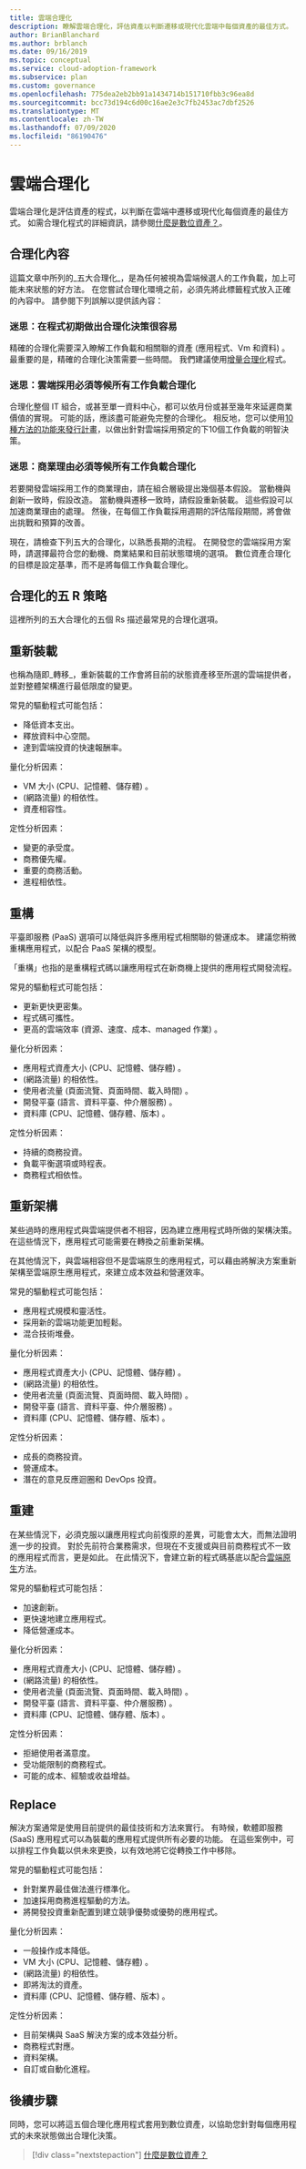```yaml
---
title: 雲端合理化
description: 瞭解雲端合理化，評估資產以判斷遷移或現代化雲端中每個資產的最佳方式。
author: BrianBlanchard
ms.author: brblanch
ms.date: 09/16/2019
ms.topic: conceptual
ms.service: cloud-adoption-framework
ms.subservice: plan
ms.custom: governance
ms.openlocfilehash: 775dea2eb2bb91a1434714b151710fbb3c96ea8d
ms.sourcegitcommit: bcc73d194c6d00c16ae2e3c7fb2453ac7dbf2526
ms.translationtype: MT
ms.contentlocale: zh-TW
ms.lasthandoff: 07/09/2020
ms.locfileid: "86190476"
---
```

# <a name="cloud-rationalization"></a>雲端合理化

雲端合理化是評估資產的程式，以判斷在雲端中遷移或現代化每個資產的最佳方式。 如需合理化程式的詳細資訊，請參閱[什麼是數位資產？](./index.md)。

## <a name="rationalization-context"></a>合理化內容

這篇文章中所列的_五大合理化_，是為任何被視為雲端候選人的工作負載，加上可能未來狀態的好方法。 在您嘗試合理化環境之前，必須先將此標籤程式放入正確的內容中。 請參閱下列誤解以提供該內容：

### <a name="myth-its-easy-to-make-rationalization-decisions-early-in-the-process"></a>迷思：在程式初期做出合理化決策很容易

 精確的合理化需要深入瞭解工作負載和相關聯的資產 (應用程式、Vm 和資料) 。 最重要的是，精確的合理化決策需要一些時間。 我們建議使用[增量合理化](./rationalize.md#incremental-rationalization)程式。

### <a name="myth-cloud-adoption-has-to-wait-for-all-workloads-to-be-rationalized"></a>迷思：雲端採用必須等候所有工作負載合理化

合理化整個 IT 組合，或甚至單一資料中心，都可以依月份或甚至幾年來延遲商業價值的實現。 可能的話，應該盡可能避免完整的合理化。 相反地，您可以使用[10 種方法的功能來發行計畫](./rationalize.md#release-planning)，以做出針對雲端採用預定的下10個工作負載的明智決策。

### <a name="myth-business-justification-has-to-wait-for-all-workloads-to-be-rationalized"></a>迷思：商業理由必須等候所有工作負載合理化

若要開發雲端採用工作的商業理由，請在組合層級提出幾個基本假設。 當動機與創新一致時，假設改造。 當動機與遷移一致時，請假設重新裝載。 這些假設可以加速商業理由的處理。 然後，在每個工作負載採用週期的評估階段期間，將會做出挑戰和預算的改善。

現在，請檢查下列五大的合理化，以熟悉長期的流程。 在開發您的雲端採用方案時，請選擇最符合您的動機、商業結果和目前狀態環境的選項。 數位資產合理化的目標是設定基準，而不是將每個工作負載合理化。

## <a name="the-five-rs-of-rationalization"></a>合理化的五 R 策略

這裡所列的五大合理化的五個 Rs 描述最常見的合理化選項。

## <a name="rehost"></a>重新裝載

也稱為隨即_轉移_，重新裝載的工作會將目前的狀態資產移至所選的雲端提供者，並對整體架構進行最低限度的變更。

常見的驅動程式可能包括：

- 降低資本支出。
- 釋放資料中心空間。
- 達到雲端投資的快速報酬率。

量化分析因素：

- VM 大小 (CPU、記憶體、儲存體) 。
-  (網路流量) 的相依性。
- 資產相容性。

定性分析因素：

- 變更的承受度。
- 商務優先權。
- 重要的商務活動。
- 進程相依性。

## <a name="refactor"></a>重構

平臺即服務 (PaaS) 選項可以降低與許多應用程式相關聯的營運成本。 建議您稍微重構應用程式，以配合 PaaS 架構的模型。

「重構」也指的是重構程式碼以讓應用程式在新商機上提供的應用程式開發流程。

常見的驅動程式可能包括：

- 更新更快更密集。
- 程式碼可攜性。
- 更高的雲端效率 (資源、速度、成本、managed 作業) 。

量化分析因素：

- 應用程式資產大小 (CPU、記憶體、儲存體) 。
-  (網路流量) 的相依性。
- 使用者流量 (頁面流覽、頁面時間、載入時間) 。
- 開發平臺 (語言、資料平臺、仲介層服務) 。
- 資料庫 (CPU、記憶體、儲存體、版本) 。

定性分析因素：

- 持續的商務投資。
- 負載平衡選項或時程表。
- 商務程式相依性。

## <a name="rearchitect"></a>重新架構

某些過時的應用程式與雲端提供者不相容，因為建立應用程式時所做的架構決策。 在這些情況下，應用程式可能需要在轉換之前重新架構。

在其他情況下，與雲端相容但不是雲端原生的應用程式，可以藉由將解決方案重新架構至雲端原生應用程式，來建立成本效益和營運效率。

常見的驅動程式可能包括：

- 應用程式規模和靈活性。
- 採用新的雲端功能更加輕鬆。
- 混合技術堆疊。

量化分析因素：

- 應用程式資產大小 (CPU、記憶體、儲存體) 。
-  (網路流量) 的相依性。
- 使用者流量 (頁面流覽、頁面時間、載入時間) 。
- 開發平臺 (語言、資料平臺、仲介層服務) 。
- 資料庫 (CPU、記憶體、儲存體、版本) 。

定性分析因素：

- 成長的商務投資。
- 營運成本。
- 潛在的意見反應迴圈和 DevOps 投資。

## <a name="rebuild"></a>重建

在某些情況下，必須克服以讓應用程式向前復原的差異，可能會太大，而無法證明進一步的投資。 對於先前符合業務需求，但現在不支援或與目前商務程式不一致的應用程式而言，更是如此。 在此情況下，會建立新的程式碼基底以配合[雲端原生](https://azure.microsoft.com/overview/cloudnative)方法。

常見的驅動程式可能包括：

- 加速創新。
- 更快速地建立應用程式。
- 降低營運成本。

量化分析因素：

- 應用程式資產大小 (CPU、記憶體、儲存體) 。
-  (網路流量) 的相依性。
- 使用者流量 (頁面流覽、頁面時間、載入時間) 。
- 開發平臺 (語言、資料平臺、仲介層服務) 。
- 資料庫 (CPU、記憶體、儲存體、版本) 。

定性分析因素：

- 拒絕使用者滿意度。
- 受功能限制的商務程式。
- 可能的成本、經驗或收益增益。

## <a name="replace"></a>Replace

解決方案通常是使用目前提供的最佳技術和方法來實行。 有時候，軟體即服務 (SaaS) 應用程式可以為裝載的應用程式提供所有必要的功能。 在這些案例中，可以排程工作負載以供未來更換，以有效地將它從轉換工作中移除。

常見的驅動程式可能包括：

- 針對業界最佳做法進行標準化。
- 加速採用商務進程驅動的方法。
- 將開發投資重新配置到建立競爭優勢或優勢的應用程式。

量化分析因素：

- 一般操作成本降低。
- VM 大小 (CPU、記憶體、儲存體) 。
-  (網路流量) 的相依性。
- 即將淘汰的資產。
- 資料庫 (CPU、記憶體、儲存體、版本) 。

定性分析因素：

- 目前架構與 SaaS 解決方案的成本效益分析。
- 商務程式對應。
- 資料架構。
- 自訂或自動化進程。

## <a name="next-steps"></a>後續步驟

同時，您可以將這五個合理化應用程式套用到數位資產，以協助您針對每個應用程式的未來狀態做出合理化決策。

> [!div class="nextstepaction"]
> [什麼是數位資產？](./index.md)
